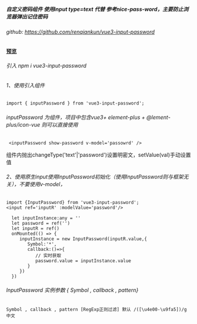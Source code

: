 
##### 自定义密码组件 使用input type=text 代替 参考nice-pass-word，主要防止浏览器弹出记住密码
###### github: https://github.com/renqiankun/vue3-input-password
#### [预览](https://renqiankun.github.io/vue3-element-admin-simple/index.html)

###### 引入  npm i vue3-input-password

######  1、使用引入组件
    import { inputPassword } from 'vue3-input-password';
 

######  inputPassword 为组件，项目中包含vue3+ element-plus + @lement-plus/icon-vue 则可以直接使用
     <inputPassword show-password v-model='passowrd' />

组件内抛出changeType('text'|'password')设置明密文，setValue(val)手动设置值

######  2、使用原生input使用InputPassword初始化（使用InputPassword则与框架无关），不要使用v-model，

    import {InputPassword} from 'vue3-input-password';
    <input ref='inputR' :modelValue='password'/>
   
      let inputInstance:any = ''
      let password = ref('')
      let inputR = ref()
      onMounted(() => {
         inputInstance = new InputPassword(inputR.value,{
            Symbol:'*',
            callback:()=>{
               // 实时获取
               password.value = inputInstance.value
            }
         })
      })

   
 ######  InputPassword 实例参数 { Symbol , callback , pattern}
    Symbol , callback , pattern [RegExp正则过滤] 默认 /([\u4e00-\u9fa5])/g 中文
